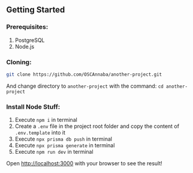 ## Getting Started

### Prerequisites:
1. PostgreSQL
2. Node.js

### Cloning:
```bash
git clone https://github.com/OSCAnnaba/another-project.git
```
And change directory to `another-project` with the command: `cd another-project`

### Install Node Stuff:
1. Execute `npm i` in terminal
2. Create a `.env` file in the project root folder and copy the content of `.env.template` into it
3. Execute `npx prisma db push` in terminal
4. Execute `npx prisma generate` in terminal
5. Execute `npm run dev` in terminal

Open [http://localhost:3000](http://localhost:3000) with your browser to see the result!
